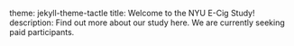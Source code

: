 theme: jekyll-theme-tactle
title: Welcome to the NYU E-Cig Study!
description: Find out more about our study here. We are currently seeking paid participants. 
